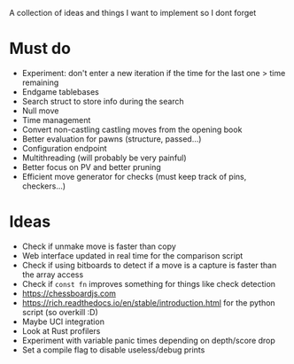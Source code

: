 A collection of ideas and things I want to implement so I dont forget

# Must do
- Experiment: don't enter a new iteration if the time for the last one > time remaining
- Endgame tablebases
- Search struct to store info during the search
- Null move
- Time management
- Convert non-castling castling moves from the opening book
- Better evaluation for pawns (structure, passed...)
- Configuration endpoint
- Multithreading (will probably be very painful)
- Better focus on PV and better pruning
- Efficient move generator for checks (must keep track of pins, checkers...)

# Ideas
- Check if unmake move is faster than copy
- Web interface updated in real time for the comparison script
- Check if using bitboards to detect if a move is a capture is faster than the array access
- Check if `const fn` improves something for things like check detection
- https://chessboardjs.com
- https://rich.readthedocs.io/en/stable/introduction.html for the python script (so overkill :D)
- Maybe UCI integration
- Look at Rust profilers
- Experiment with variable panic times depending on depth/score drop
- Set a compile flag to disable useless/debug prints